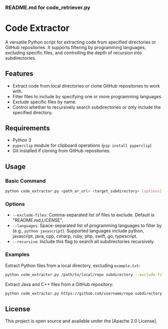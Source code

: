 ### README.md for code_retriever.py

# Code Extractor

A versatile Python script for extracting code from specified directories or GitHub repositories. It supports filtering by programming languages, excluding specific files, and controlling the depth of recursion into subdirectories.

## Features

- Extract code from local directories or clone GitHub repositories to work with.
- Filter files to include by specifying one or more programming languages.
- Exclude specific files by name.
- Control whether to recursively search subdirectories or only include the specified directory.

## Requirements

- Python 3
- `pyperclip` module for clipboard operations (`pip install pyperclip`)
- Git installed if cloning from GitHub repositories.

## Usage

### Basic Command

```bash
python code_extractor.py <path_or_url> <target_subdirectory> [options]
```

### Options

- `--exclude-files`: Comma-separated list of files to exclude. Default is "README.md,LICENSE".
- `--languages`: Space-separated list of programming languages to filter by (e.g., `python javascript`). Supported languages include python, javascript, java, cpp, csharp, ruby, php, swift, go, typescript.
- `--recursive`: Include this flag to search all subdirectories recursively.

### Examples

Extract Python files from a local directory, excluding `example.txt`:

```bash
python code_extractor.py /path/to/local/repo subdirectory --exclude-files "example.txt" --languages python --recursive
```

Extract Java and C++ files from a GitHub repository:

```bash
python code_extractor.py https://github.com/username/repo subdirectory --languages java cpp --recursive
```

## License

This project is open source and available under the [Apache 2.0 License].
